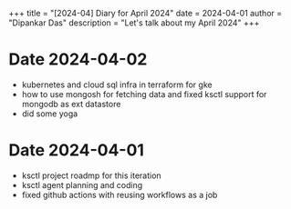 +++
title = "[2024-04] Diary for April 2024"
date = 2024-04-01
author = "Dipankar Das"
description = "Let's talk about my April 2024"
+++

# Date 2024-04-02
* kubernetes and cloud sql infra in terraform for gke
* how to use mongosh for fetching data and fixed ksctl support for mongodb as ext datastore
* did some yoga

# Date 2024-04-01
* ksctl project roadmp for this iteration
* ksctl agent planning and coding
* fixed github actions with reusing workflows as a job

